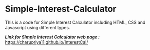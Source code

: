# Simple-Interest-Calculator
This is a code for Simple Interest Calculator including HTML, CSS and Javascript using different types.

***Link for Simple Interest Calculator web page :***
https://charupriya11.github.io/InterestCal/
